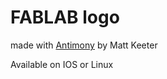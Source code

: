 # FABLAB logo

made with [Antimony](http://www.mattkeeter.com/projects/antimony/3/) by Matt Keeter

Available on IOS or Linux